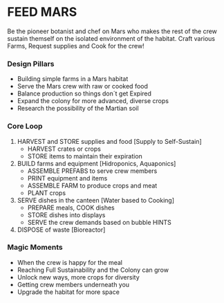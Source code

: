 FEED MARS
=========
Be the pioneer botanist and chef on Mars who makes the rest of the crew sustain themself on the isolated environment of the habitat. Craft various Farms, Request supplies and Cook for the crew!


### Design Pillars
- Building simple farms in a Mars habitat
- Serve the Mars crew with raw or cooked food
- Balance production so things don´t get Expired
- Expand the colony for more advanced, diverse crops
- Research the possibility of the Martian soil

### Core Loop
1. HARVEST and STORE supplies and food [Supply to Self-Sustain]
   - HARVEST crates or crops
   - STORE items to maintain their expiration
2. BUILD farms and equipment [Hidroponics, Aquaponics]
   - ASSEMBLE PREFABS to serve crew members
   - PRINT equipment and items
   - ASSEMBLE FARM to produce crops and meat
   - PLANT crops  
4. SERVE dishes in the canteen [Water based to Cooking]
   - PREPARE meals, COOK dishes
   - STORE dishes into displays
   - SERVE the crew demands based on bubble HINTS  
5. DISPOSE of waste [Bioreactor]


### Magic Moments
- When the crew is happy for the meal
- Reaching Full Sustainability and the Colony can grow
- Unlock new ways, more crops for diversity 
- Getting crew members underneath you
- Upgrade the habitat for more space